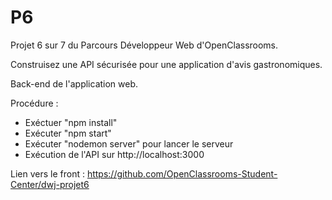 # P6

Projet 6 sur 7 du Parcours Développeur Web d'OpenClassrooms.

Construisez une API sécurisée pour une application d'avis gastronomiques.

Back-end de l'application web.

Procédure :

- Exéctuer "npm install"
- Exécuter "npm start"
- Exécuter "nodemon server" pour lancer le serveur
- Exécution de l'API sur http://localhost:3000


Lien vers le front : https://github.com/OpenClassrooms-Student-Center/dwj-projet6
